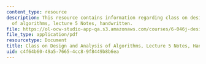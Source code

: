 ```yaml
---
content_type: resource
description: This resource contains information regarding class on design and analysis
  of algorithms, lecture 5 Notes, handwritten.
file: https://ol-ocw-studio-app-qa.s3.amazonaws.com/courses/6-046j-design-and-analysis-of-algorithms-spring-2015/c4f64b6049a576654cc89f8449b8b6ea_MIT6_046JS15_writtenlec5.pdf
file_type: application/pdf
resourcetype: Document
title: Class on Design and Analysis of Algorithms, Lecture 5 Notes, Handwritten
uid: c4f64b60-49a5-7665-4cc8-9f8449b8b6ea
---
```

